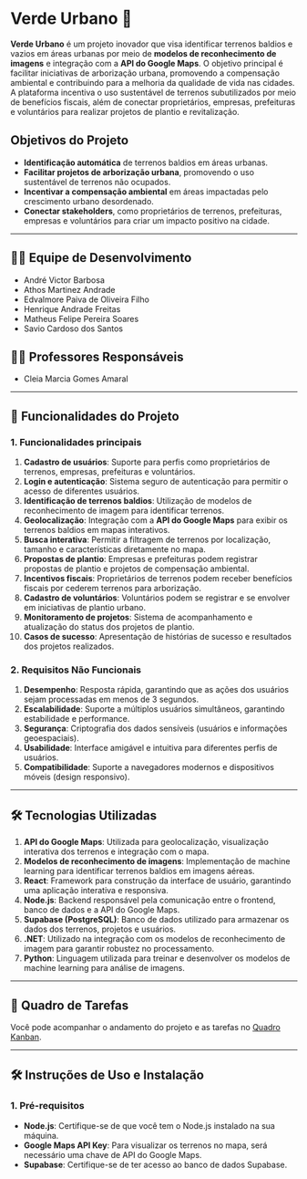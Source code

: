 # Verde Urbano 🍃

**Verde Urbano** é um projeto inovador que visa identificar terrenos baldios e vazios em áreas urbanas por meio de **modelos de reconhecimento de imagens** e integração com a **API do Google Maps**. O objetivo principal é facilitar iniciativas de arborização urbana, promovendo a compensação ambiental e contribuindo para a melhoria da qualidade de vida nas cidades. A plataforma incentiva o uso sustentável de terrenos subutilizados por meio de benefícios fiscais, além de conectar proprietários, empresas, prefeituras e voluntários para realizar projetos de plantio e revitalização.

## Objetivos do Projeto
- **Identificação automática** de terrenos baldios em áreas urbanas.
- **Facilitar projetos de arborização urbana**, promovendo o uso sustentável de terrenos não ocupados.
- **Incentivar a compensação ambiental** em áreas impactadas pelo crescimento urbano desordenado.
- **Conectar stakeholders**, como proprietários de terrenos, prefeituras, empresas e voluntários para criar um impacto positivo na cidade.

---

## 🧑‍💻 Equipe de Desenvolvimento

- André Victor Barbosa  
- Athos Martinez Andrade  
- Edvalmore Paiva de Oliveira Filho  
- Henrique Andrade Freitas  
- Matheus Felipe Pereira Soares  
- Savio Cardoso dos Santos  

## 👩‍🏫 Professores Responsáveis

- Cleia Marcia Gomes Amaral

---

## 🚀 Funcionalidades do Projeto

### 1. Funcionalidades principais
1. **Cadastro de usuários**: Suporte para perfis como proprietários de terrenos, empresas, prefeituras e voluntários.
2. **Login e autenticação**: Sistema seguro de autenticação para permitir o acesso de diferentes usuários.
3. **Identificação de terrenos baldios**: Utilização de modelos de reconhecimento de imagem para identificar terrenos.
4. **Geolocalização**: Integração com a **API do Google Maps** para exibir os terrenos baldios em mapas interativos.
5. **Busca interativa**: Permitir a filtragem de terrenos por localização, tamanho e características diretamente no mapa.
6. **Propostas de plantio**: Empresas e prefeituras podem registrar propostas de plantio e projetos de compensação ambiental.
7. **Incentivos fiscais**: Proprietários de terrenos podem receber benefícios fiscais por cederem terrenos para arborização.
8. **Cadastro de voluntários**: Voluntários podem se registrar e se envolver em iniciativas de plantio urbano.
9. **Monitoramento de projetos**: Sistema de acompanhamento e atualização do status dos projetos de plantio.
10. **Casos de sucesso**: Apresentação de histórias de sucesso e resultados dos projetos realizados.

### 2. Requisitos Não Funcionais
1. **Desempenho**: Resposta rápida, garantindo que as ações dos usuários sejam processadas em menos de 3 segundos.
2. **Escalabilidade**: Suporte a múltiplos usuários simultâneos, garantindo estabilidade e performance.
3. **Segurança**: Criptografia dos dados sensíveis (usuários e informações geoespaciais).
4. **Usabilidade**: Interface amigável e intuitiva para diferentes perfis de usuários.
5. **Compatibilidade**: Suporte a navegadores modernos e dispositivos móveis (design responsivo).

---

## 🛠️ Tecnologias Utilizadas

1. **API do Google Maps**: Utilizada para geolocalização, visualização interativa dos terrenos e integração com o mapa.
2. **Modelos de reconhecimento de imagens**: Implementação de machine learning para identificar terrenos baldios em imagens aéreas.
3. **React**: Framework para construção da interface de usuário, garantindo uma aplicação interativa e responsiva.
4. **Node.js**: Backend responsável pela comunicação entre o frontend, banco de dados e a API do Google Maps.
5. **Supabase (PostgreSQL)**: Banco de dados utilizado para armazenar os dados dos terrenos, projetos e usuários.
6. **.NET**: Utilizado na integração com os modelos de reconhecimento de imagem para garantir robustez no processamento.
7. **Python**: Linguagem utilizada para treinar e desenvolver os modelos de machine learning para análise de imagens.

---

## 📝 Quadro de Tarefas

Você pode acompanhar o andamento do projeto e as tarefas no [Quadro Kanban](https://github.com/orgs/ICEI-PUC-Minas-PBR-SI/projects/72).

---

## 🛠️ Instruções de Uso e Instalação

### 1. Pré-requisitos

- **Node.js**: Certifique-se de que você tem o Node.js instalado na sua máquina.
- **Google Maps API Key**: Para visualizar os terrenos no mapa, será necessário uma chave de API do Google Maps.
- **Supabase**: Certifique-se de ter acesso ao banco de dados Supabase.
